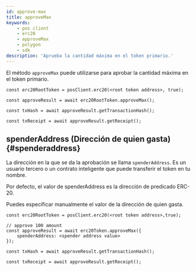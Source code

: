 ```yaml
---
id: approve-max
title: approveMax
keywords:
    - pos client
    - erc20
    - approveMax
    - polygon
    - sdk
description: 'Aprueba la cantidad máxima en el token primario.'
---
```


El método `approveMax` puede utilizarse para aprobar la cantidad máxima en el token primario.

```
const erc20RootToken = posClient.erc20(<root token address>, true);

const approveResult = await erc20RootToken.approveMax();

const txHash = await approveResult.getTransactionHash();

const txReceipt = await approveResult.getReceipt();

```

## spenderAddress (Dirección de quien gasta) {#spenderaddress}

La dirección en la que se da la aprobación se llama `spenderAddress`. Es un usuario tercero o un contrato inteligente que puede transferir el token en tu nombre.

Por defecto, el valor de spenderAddress es la dirección de predicado ERC-20.

Puedes especificar manualmente el valor de la dirección de quien gasta.

```
const erc20RootToken = posClient.erc20(<root token address>,true);

// approve 100 amount
const approveResult = await erc20Token.approveMax({
    spenderAddress: <spender address value>
});

const txHash = await approveResult.getTransactionHash();

const txReceipt = await approveResult.getReceipt();

```
